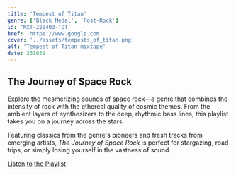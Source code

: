 ```yaml
---
title: 'Tempest of Titan'
genre: ['Black Medal', 'Post-Rock']
id: 'MXT-220403-TOT'
href: 'https://www.google.com'
cover: '../assets/tempests_of_titan.png'
alt: 'Tempest of Titan mixtape'
date: 231031
---
```


## The Journey of Space Rock

Explore the mesmerizing sounds of space rock—a genre that combines the intensity of rock with the ethereal quality of cosmic themes. From the ambient layers of synthesizers to the deep, rhythmic bass lines, this playlist takes you on a journey across the stars.

Featuring classics from the genre's pioneers and fresh tracks from emerging artists, _The Journey of Space Rock_ is perfect for stargazing, road trips, or simply losing yourself in the vastness of sound.

[Listen to the Playlist](https://example.com/space-rock-playlist)
